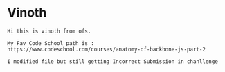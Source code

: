 Vinoth
======
	Hi this is vinoth from ofs.
	
	My Fav Code School path is : https://www.codeschool.com/courses/anatomy-of-backbone-js-part-2
	
	I modified file but still getting Incorrect Submission in chanllenge